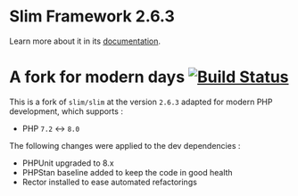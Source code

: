 Slim Framework 2.6.3
==========

Learn more about it in its [documentation](https://www.slimframework.com/docs/v2/).

A fork for modern days [![Build Status](https://www.travis-ci.com/gnutix/jms-serializer-1.x.svg?branch=master)](https://www.travis-ci.com/gnutix/jms-serializer-1.x)
==========

This is a fork of `slim/slim` at the version `2.6.3` adapted for modern PHP development, which supports :

* PHP `7.2` <-> `8.0`

The following changes were applied to the dev dependencies :

* PHPUnit upgraded to 8.x
* PHPStan baseline added to keep the code in good health
* Rector installed to ease automated refactorings
